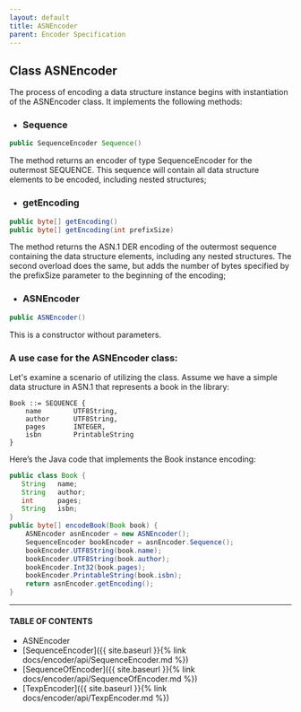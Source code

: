 ```yaml
---
layout: default
title: ASNEncoder
parent: Encoder Specification
---
```


## Class ASNEncoder

The process of encoding a data structure instance begins with instantiation of the <span class="datatype">ASNEncoder</span> class. It implements the following methods:

- ### <span class="method">Sequence</span>  
```java
public SequenceEncoder Sequence()
```
The method returns an encoder of type SequenceEncoder for the outermost SEQUENCE. This sequence will contain all data structure elements to be encoded, including nested structures;

- ### <span class="method">getEncoding</span>  
```java
public byte[] getEncoding()
public byte[] getEncoding(int prefixSize)
```
The method returns the ASN.1 DER encoding of the outermost sequence containing the data structure elements, including any nested structures. The second overload does the same, but adds the number of bytes specified by the prefixSize parameter to the beginning of the encoding;

- ### <span class="method">ASNEncoder</span>  
```java
public ASNEncoder()
```
This is a constructor without parameters.

### A use case for the ASNEncoder class:

Let's examine a scenario of utilizing the class. Assume we have a simple data structure in ASN.1 that represents a book in the library:
```
Book ::= SEQUENCE {
	name		UTF8String,
	author		UTF8String,
	pages		INTEGER,
	isbn		PrintableString
}
```
Here’s the Java code that implements the Book instance encoding:

```java
public class Book {
   String	name;
   String	author;
   int		pages;
   String	isbn;
}
public byte[] encodeBook(Book book) {
	ASNEncoder asnEncoder = new ASNEncoder();
	SequenceEncoder bookEncoder = asnEncoder.Sequence();		
	bookEncoder.UTF8String(book.name);
	bookEncoder.UTF8String(book.author);
	bookEncoder.Int32(book.pages);
	bookEncoder.PrintableString(book.isbn);		
	return asnEncoder.getEncoding();
}
```

---
#### TABLE OF CONTENTS
* ASNEncoder
* [SequenceEncoder]({{ site.baseurl }}{% link docs/encoder/api/SequenceEncoder.md %})
* [SequenceOfEncoder]({{ site.baseurl }}{% link docs/encoder/api/SequenceOfEncoder.md %})
* [TexpEncoder]({{ site.baseurl }}{% link docs/encoder/api/TexpEncoder.md %})